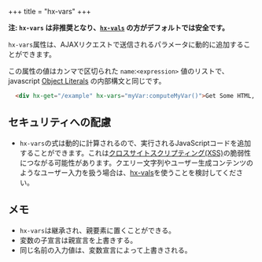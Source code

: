 +++
title = "hx-vars"
+++

**注: `hx-vars` は非推奨となり、[`hx-vals`](@/attributes/hx-vals.md) の方がデフォルトでは安全です。**

`hx-vars`属性は、AJAXリクエストで送信されるパラメータに動的に追加することができます。  

この属性の値はカンマで区切られた `name`:`<expression>` 値のリストで、javascript [Object Literals](https://developer.mozilla.org/en-US/docs/Web/JavaScript/Guide/Grammar_and_types#Object_literals) の内部構文と同じです。

```html
  <div hx-get="/example" hx-vars="myVar:computeMyVar()">Get Some HTML, Including A Dynamic Value in the Request</div>
```

## セキュリティへの配慮

* `hx-vars`の式は動的に計算されるので、実行されるJavaScriptコードを追加することができます。これは[クロスサイトスクリプティング(XSS)](https://owasp.org/www-community/attacks/xss/)の脆弱性につながる可能性があります。クエリー文字列やユーザー生成コンテンツのようなユーザー入力を扱う場合は、[hx-vals](@/attributes/hx-vals.md)を使うことを検討してください。

## メモ

* `hx-vars`は継承され、親要素に置くことができる。
* 変数の子宣言は親宣言を上書きする。
* 同じ名前の入力値は、変数宣言によって上書きされる。
